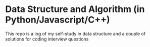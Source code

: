 # Data Structure and Algorithm (in Python/Javascript/C++)

This repo is a log of my self-study in data structure and a couple of solutions for coding interview questions
